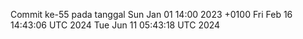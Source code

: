 Commit ke-55 pada tanggal Sun Jan 01 14:00 2023 +0100
Fri Feb 16 14:43:06 UTC 2024
Tue Jun 11 05:43:18 UTC 2024
